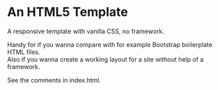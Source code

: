 # An HTML5 Template
A responsive template with vanilla CSS, no framework.

Handy for if you wanna compare with for example Bootstrap boilerplate HTML files.<br>
Also if you wanna create a working layout for a site without help of a framework.

See the comments in index.html.
